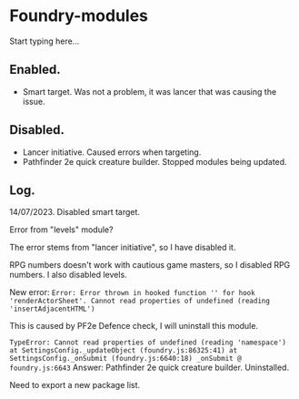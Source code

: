 # Foundry-modules

Start typing here...

## Enabled.

- Smart target. Was not a problem, it was lancer that was causing the issue.

## Disabled.

- Lancer initiative. Caused errors when targeting.
- Pathfinder 2e quick creature builder. Stopped modules being updated.

## Log.

14/07/2023.
Disabled smart target.

Error from "levels" module?

The error stems from "lancer initiative", so I have disabled it.

RPG numbers doesn't work with cautious game masters, so I disabled RPG numbers.
I also disabled levels.

New error:
`Error: Error thrown in hooked function '' for hook 'renderActorSheet'. Cannot read properties of undefined (reading 'insertAdjacentHTML')`

This is caused by PF2e Defence check, I will uninstall this module.

`TypeError: Cannot read properties of undefined (reading 'namespace')
at SettingsConfig._updateObject (foundry.js:86325:41)
at SettingsConfig._onSubmit (foundry.js:6640:18)
_onSubmit @ foundry.js:6643`
Answer: Pathfinder 2e quick creature builder.
Uninstalled.

Need to export a new package list.
